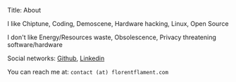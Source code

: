 Title: About

I like Chiptune, Coding, Demoscene, Hardware hacking, Linux, Open
Source

I don't like Energy/Resources waste, Obsolescence, Privacy threatening
software/hardware

Social networks: [Github][1], [Linkedin][2]

You can reach me at: `contact (at) florentflament.com`

[1]: https://github.com/FlorentFlament/
[2]: https://www.linkedin.com/in/florentflament
